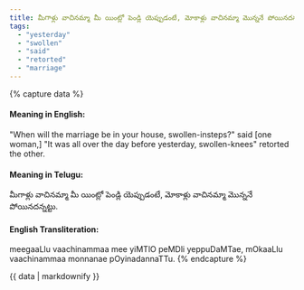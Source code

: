 ```yaml
---
title: మీగాళ్లు వాచినమ్మా మీ యింట్లో పెండ్లి యెప్పుడంటే, మోకాళ్లు వాచినమ్మా మొన్ననే పోయినదన్నట్టు.
tags:
  - "yesterday"
  - "swollen"
  - "said"
  - "retorted"
  - "marriage"
---
```


{% capture data %}
#### Meaning in English:
"When will the marriage be in your house, swollen-insteps?" said [one woman,] "It was all over the day before yesterday, swollen-knees" retorted the other.

#### Meaning in Telugu:
మీగాళ్లు వాచినమ్మా మీ యింట్లో పెండ్లి యెప్పుడంటే, మోకాళ్లు వాచినమ్మా మొన్ననే పోయినదన్నట్టు.

#### English Transliteration:
meegaaLlu vaachinammaa mee yiMTlO peMDli yeppuDaMTae, mOkaaLlu vaachinammaa monnanae pOyinadannaTTu.
{% endcapture %}

<div class="notice">{{ data | markdownify }}</div>

